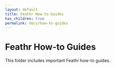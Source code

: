 ```yaml
---
layout: default
title: Feathr How-to Guides
has_children: true
permalink: docs/how-to-guides
---
```


# Feathr How-to Guides

This folder includes important Feathr how-to guides.